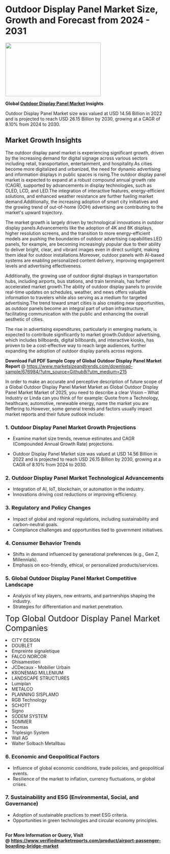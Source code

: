 <H1>Outdoor Display Panel Market Size, Growth and Forecast from 2024 - 2031</H1><img class="aligncenter size-medium wp-image-584254" src="https://thirdeyenews.in/wp-content/uploads/2024/09/Global-Market-Research-300x168.jpeg" alt="" width="300" height="168" /><p><strong>Global&nbsp;<a href="https://www.marketsizeandtrends.com/download-sample/676984/?utm_source=Github8j?utm_medium=215">Outdoor Display Panel Market</a> Insights</strong></p><p>Outdoor Display Panel Market size was valued at USD 14.56 Billion in 2022 and is projected to reach USD 26.15 Billion by 2030, growing at a CAGR of 8.10% from 2024 to 2030.</p><p><h2>Market Growth Insights</h2> <p>The outdoor display panel market is experiencing significant growth, driven by the increasing demand for digital signage across various sectors including retail, transportation, entertainment, and hospitality.As cities become more digitalized and urbanized, the need for dynamic advertising and information displays in public spaces is rising.The outdoor display panel market is expected to expand at a robust compound annual growth rate (CAGR), supported by advancements in display technologies, such as OLED, LCD, and LED.The integration of interactive features, energy-efficient solutions, and enhanced weather resistance are further fueling market demand.Additionally, the increasing adoption of smart city initiatives and the growing trend of out-of-home (OOH) advertising are contributing to the market's upward trajectory.</p> <p>The market growth is largely driven by technological innovations in outdoor display panels.Advancements like the adoption of 4K and 8K displays, higher resolution screens, and the transition to more energy-efficient models are pushing the boundaries of outdoor advertising capabilities.LED panels, for example, are becoming increasingly popular due to their ability to deliver bright, clear, and vibrant images even in direct sunlight, making them ideal for outdoor installations.Moreover, outdoor panels with AI-based systems are enabling personalized content delivery, improving engagement levels and advertising effectiveness.</p> <p>Additionally, the growing use of outdoor digital displays in transportation hubs, including airports, bus stations, and train terminals, has further accelerated market growth.The ability of outdoor display panels to provide real-time updates on schedules, weather, and news offers valuable information to travelers while also serving as a medium for targeted advertising.The trend toward smart cities is also creating new opportunities, as outdoor panels become an integral part of urban infrastructure, facilitating communication with the public and enhancing the overall aesthetic of cities.</p> <p>The rise in advertising expenditures, particularly in emerging markets, is expected to contribute significantly to market growth.Outdoor advertising, which includes billboards, digital billboards, and interactive kiosks, has proven to be a cost-effective way to reach large audiences, further expanding the adoption of outdoor display panels across regions.</p> <p><span class=""><strong>Download Full PDF Sample Copy of Global Outdoor Display Panel Market Report</strong> @ <a href="https://www.marketsizeandtrends.com/download-sample/676984/?utm_source=Github8j?utm_medium=215" target="_blank">https://www.marketsizeandtrends.com/download-sample/676984/?utm_source=Github8j?utm_medium=215</a></span></p><p>In order to make an accurate and perceptive description of future scope of a Global&nbsp;Outdoor Display Panel Market Market as Global&nbsp;Outdoor Display Panel Market Market of 2025, you need to describe a clear Vision &ndash; What Industry or Linda can you think of for example: Quote from a Technology, healthcare, automotive, renewable energy, name the market you are Reffering to.However, some general trends and factors usually impact market reports and their future outlook include:</p><h3>1.&nbsp;<strong>Outdoor Display Panel Market Growth Projections</strong></h3><ul><li>Examine market size trends, revenue estimates and CAGR (Compounded Annual Growth Rate) projections.</li><li><p>Outdoor Display Panel Market size was valued at USD 14.56 Billion in 2022 and is projected to reach USD 26.15 Billion by 2030, growing at a CAGR of 8.10% from 2024 to 2030.</p></li></ul><h3>2.&nbsp;<strong>Outdoor Display Panel Market Technological Advancements</strong></h3><ul><li>Integration of AI, IoT, blockchain, or automation in the industry.</li><li>Innovations driving cost reductions or improving efficiency.</li></ul><h3>3.&nbsp;<strong>Regulatory and Policy Changes</strong></h3><ul><li>Impact of global and regional regulations, including sustainability and carbon-neutral goals.</li><li>Compliance challenges and opportunities tied to government initiatives.</li></ul><h3>4.&nbsp;<strong>Consumer Behavior Trends</strong></h3><ul><li>Shifts in demand influenced by generational preferences (e.g., Gen Z, Millennials).</li><li>Emphasis on eco-friendly, ethical, or personalized products/services.</li></ul><h3>5.&nbsp;<strong>Global Outdoor Display Panel Market Competitive Landscape</strong></h3><ul><li>Analysis of key players, new entrants, and partnerships shaping the industry.</li><li>Strategies for differentiation and market penetration.</li></ul><p data-pm-slice="1 1 []"><span style="color: inherit; font-family: inherit; font-size: 25px;">Top Global Outdoor Display Panel Market Companies</span></p><div class="" data-test-id=""><p><li>CITY DESIGN</li><li> DOUBLET</li><li> Empreinte signaletique</li><li> FALCO NORCOR</li><li> Ghisamestieri</li><li> JCDecaux - Mobilier Urbain</li><li> KRONEMAG MILLENIUM</li><li> LANDSCAPE STRUCTURES</li><li> Lumiplan</li><li> METALCO</li><li> PLANNING SISPLAMO</li><li> RGB Technology</li><li> SCHOTT</li><li> Signo</li><li> SODEM SYSTEM</li><li> SOMMER</li><li> Tecmas</li><li> Triplesign System</li><li> Wall AG</li><li> Walter Solbach Metallbau</li></p></div><h3>6.&nbsp;<strong>Economic and Geopolitical Factors</strong></h3><ul><li>Influence of global economic conditions, trade policies, and geopolitical events.</li><li>Resilience of the market to inflation, currency fluctuations, or global crises.</li></ul><h3>7.&nbsp;<strong>Sustainability and ESG (Environmental, Social, and Governance)</strong></h3><ul><li>Adoption of sustainable practices to meet ESG criteria.</li><li>Opportunities in green technologies and circular economy principles.</li></ul><h2><strong style="font-size: 14px;">For More Information or Query, Visit @&nbsp;</strong><a style="background-color: #ffffff; font-size: 14px;" href="https://www.marketsizeandtrends.com/report/outdoor-display-panel-market/" target="_blank">https://www.verifiedmarketreports.com/product/airport-passenger-boarding-bridge-market</a></h2>